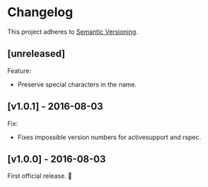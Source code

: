# Changelog

This project adheres to [Semantic Versioning](http://semver.org/).

## [unreleased]

Feature:
- Preserve special characters in the name.

## [v1.0.1] - 2016-08-03

Fix:
- Fixes impossible version numbers for activesupport and rspec.

## [v1.0.0] - 2016-08-03

First official release. :tada:
